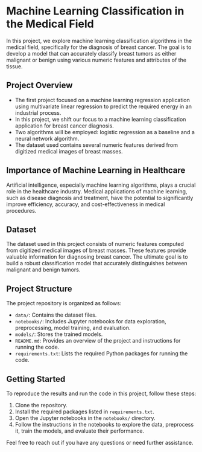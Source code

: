 # Machine Learning Classification in the Medical Field

In this project, we explore machine learning classification algorithms in the medical field, specifically for the diagnosis of breast cancer. The goal is to develop a model that can accurately classify breast tumors as either malignant or benign using various numeric features and attributes of the tissue.

## Project Overview

- The first project focused on a machine learning regression application using multivariate linear regression to predict the required energy in an industrial process.
- In this project, we shift our focus to a machine learning classification application for breast cancer diagnosis.
- Two algorithms will be employed: logistic regression as a baseline and a neural network algorithm.
- The dataset used contains several numeric features derived from digitized medical images of breast masses.

## Importance of Machine Learning in Healthcare

Artificial intelligence, especially machine learning algorithms, plays a crucial role in the healthcare industry. Medical applications of machine learning, such as disease diagnosis and treatment, have the potential to significantly improve efficiency, accuracy, and cost-effectiveness in medical procedures.

## Dataset

The dataset used in this project consists of numeric features computed from digitized medical images of breast masses.
These features provide valuable information for diagnosing breast cancer. The ultimate goal is to build a robust classification model that accurately distinguishes between malignant and benign tumors.

## Project Structure

The project repository is organized as follows:

- `data/`: Contains the dataset files.
- `notebooks/`: Includes Jupyter notebooks for data exploration, preprocessing, model training, and evaluation.
- `models/`: Stores the trained models.
- `README.md`: Provides an overview of the project and instructions for running the code.
- `requirements.txt`: Lists the required Python packages for running the code.

## Getting Started

To reproduce the results and run the code in this project, follow these steps:

1. Clone the repository.
2. Install the required packages listed in `requirements.txt`.
3. Open the Jupyter notebooks in the `notebooks/` directory.
4. Follow the instructions in the notebooks to explore the data, preprocess it, train the models, and evaluate their performance.

Feel free to reach out if you have any questions or need further assistance.

